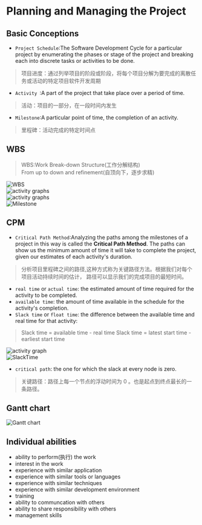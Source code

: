 # Planning and Managing the Project

## Basic Conceptions
- `Project Schedule`:The Software Development Cycle for a particular project by
enumerating the phases or stage of the project and breaking each into discrete
tasks or activities to be done.
> 项目进度：通过列举项目的阶段或阶段，将每个项目分解为要完成的离散任务或活动的特定项目软件开发周期

- `Activity `:A part of the project that take place over a period of time.
> 活动：项目的一部分，在一段时间内发生

- `Milestone`:A particular point of time, the completion of an activity.
> 里程碑：活动完成的特定时间点

## WBS
> WBS:Work Break-down Structure(工作分解结构)<br>
> From up to down and refinement(自顶向下，逐步求精)

![WBS](images/WBS.png)<br>
![activity graphs](images/activityGraphs.png)<br>
![activity graphs](images/activityGraphs1.png)<br>
![Milestone](images/milestones.png)<br>

## CPM
- `Critical Path Method`:Analyzing the paths among the milestones of a project in
this way is called the **Critical Path Method**. The paths can show us the minimum
amount of time it will take to complete the project, given our estimates of each
activity's duration.
> 分析项目里程碑之间的路径,这种方式称为关键路径方法。根据我们对每个项目活动持续时间的估计，
> 路径可以显示我们的完成项目的最短时间。

- `real time` or `actual time`: the estimated amount of time required for the
activity to be completed.
- `available time`: the amount of time available in the schedule for the activity's
completion.
- `Slack time` or `float time`: the difference between the available time and real
time for that activity:
> Slack time = available time - real time
> Slack time = latest start time - earliest start time

![activity graph](images/activityGraphs2.png)<br>
![SlackTime](images/SlackTime.png)<br>

- `critical path`: the one for which the slack at every node is zero.
> 关键路径：路径上每一个节点的浮动时间为 0 。也是起点到终点最长的一条路径。

## Gantt chart
![Gantt chart](images/Gantt.png)<br>

## Individual abilities
- ability to perform(执行) the work
- interest in the work
- experience with similar application
- experience with similar tools or languages
- experience with similar techniques
- experience with similar development environment
- training
- ability to communcation with others
- ability to share responsibility with others
- management skills
